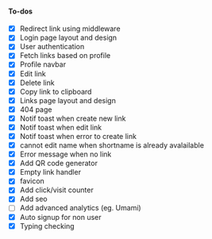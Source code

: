 #### To-dos

- [x] Redirect link using middleware
- [x] Login page layout and design
- [x] User authentication
- [x] Fetch links based on profile
- [x] Profile navbar
- [x] Edit link
- [x] Delete link
- [x] Copy link to clipboard
- [x] Links page layout and design
- [x] 404 page
- [x] Notif toast when create new link
- [x] Notif toast when edit link
- [x] Notif toast when error to create link
- [x] cannot edit name when shortname is already avalailable
- [x] Error message when no link
- [x] Add QR code generator
- [x] Empty link handler
- [x] favicon
- [x] Add click/visit counter
- [x] Add seo
- [ ] Add advanced analytics (eg. Umami)
- [x] Auto signup for non user
- [x] Typing checking
